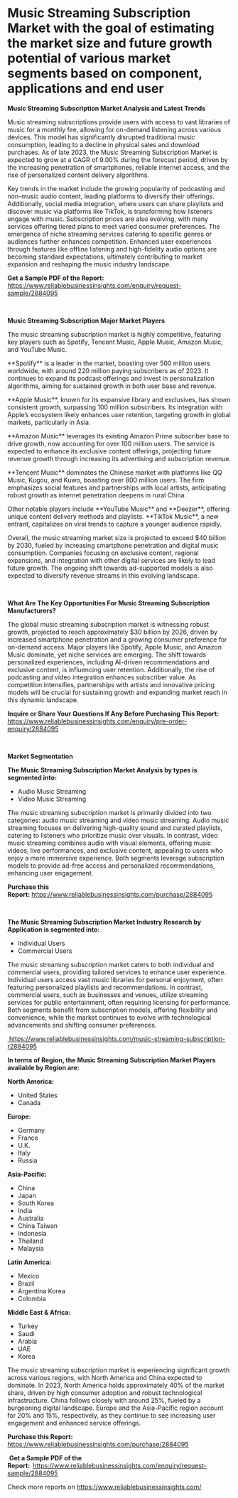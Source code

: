 <p><h1>Music Streaming Subscription Market with the goal of estimating the market size and future growth potential of various market segments based on component, applications and end user</h1></p><p><strong>Music Streaming Subscription Market Analysis and Latest Trends</strong></p>
<p><p>Music streaming subscriptions provide users with access to vast libraries of music for a monthly fee, allowing for on-demand listening across various devices. This model has significantly disrupted traditional music consumption, leading to a decline in physical sales and download purchases. As of late 2023, the Music Streaming Subscription Market is expected to grow at a CAGR of 9.00% during the forecast period, driven by the increasing penetration of smartphones, reliable internet access, and the rise of personalized content delivery algorithms.</p><p>Key trends in the market include the growing popularity of podcasting and non-music audio content, leading platforms to diversify their offerings. Additionally, social media integration, where users can share playlists and discover music via platforms like TikTok, is transforming how listeners engage with music. Subscription prices are also evolving, with many services offering tiered plans to meet varied consumer preferences. The emergence of niche streaming services catering to specific genres or audiences further enhances competition. Enhanced user experiences through features like offline listening and high-fidelity audio options are becoming standard expectations, ultimately contributing to market expansion and reshaping the music industry landscape.</p></p>
<p><strong>Get a Sample PDF of the Report:&nbsp;</strong> <a href="https://www.reliablebusinessinsights.com/enquiry/request-sample/2884095?utm_campaign=3366&utm_medium=2&utm_source=Github&utm_content=ia&utm_term=13032025&utm_id=music-streaming-subscription">https://www.reliablebusinessinsights.com/enquiry/request-sample/2884095</a></p>
<p>&nbsp;</p>
<p><strong>Music Streaming Subscription Major Market Players</strong></p>
<p><p>The music streaming subscription market is highly competitive, featuring key players such as Spotify, Tencent Music, Apple Music, Amazon Music, and YouTube Music. </p><p>**Spotify** is a leader in the market, boasting over 500 million users worldwide, with around 220 million paying subscribers as of 2023. It continues to expand its podcast offerings and invest in personalization algorithms, aiming for sustained growth in both user base and revenue. </p><p>**Apple Music**, known for its expansive library and exclusives, has shown consistent growth, surpassing 100 million subscribers. Its integration with Apple’s ecosystem likely enhances user retention, targeting growth in global markets, particularly in Asia.</p><p>**Amazon Music** leverages its existing Amazon Prime subscriber base to drive growth, now accounting for over 100 million users. The service is expected to enhance its exclusive content offerings, projecting future revenue growth through increasing its advertising and subscription revenue.</p><p>**Tencent Music** dominates the Chinese market with platforms like QQ Music, Kugou, and Kuwo, boasting over 800 million users. The firm emphasizes social features and partnerships with local artists, anticipating robust growth as internet penetration deepens in rural China.</p><p>Other notable players include **YouTube Music** and **Deezer**, offering unique content delivery methods and playlists. **TikTok Music**, a new entrant, capitalizes on viral trends to capture a younger audience rapidly.</p><p>Overall, the music streaming market size is projected to exceed $40 billion by 2030, fueled by increasing smartphone penetration and digital music consumption. Companies focusing on exclusive content, regional expansions, and integration with other digital services are likely to lead future growth. The ongoing shift towards ad-supported models is also expected to diversify revenue streams in this evolving landscape.</p></p>
<p>&nbsp;</p>
<p><strong>What Are The Key Opportunities For Music Streaming Subscription Manufacturers?</strong></p>
<p><p>The global music streaming subscription market is witnessing robust growth, projected to reach approximately $30 billion by 2026, driven by increased smartphone penetration and a growing consumer preference for on-demand access. Major players like Spotify, Apple Music, and Amazon Music dominate, yet niche services are emerging. The shift towards personalized experiences, including AI-driven recommendations and exclusive content, is influencing user retention. Additionally, the rise of podcasting and video integration enhances subscriber value. As competition intensifies, partnerships with artists and innovative pricing models will be crucial for sustaining growth and expanding market reach in this dynamic landscape.</p></p>
<p><strong>Inquire or Share Your Questions If Any Before Purchasing This Report:</strong> <a href="https://www.reliablebusinessinsights.com/enquiry/pre-order-enquiry/2884095?utm_campaign=3366&utm_medium=2&utm_source=Github&utm_content=ia&utm_term=13032025&utm_id=music-streaming-subscription">https://www.reliablebusinessinsights.com/enquiry/pre-order-enquiry/2884095</a></p>
<p>&nbsp;</p>
<p><strong>Market Segmentation</strong></p>
<p><strong>The Music Streaming Subscription Market Analysis by types is segmented into:</strong></p>
<p><ul><li>Audio Music Streaming</li><li>Video Music Streaming</li></ul></p>
<p><p>The music streaming subscription market is primarily divided into two categories: audio music streaming and video music streaming. Audio music streaming focuses on delivering high-quality sound and curated playlists, catering to listeners who prioritize music over visuals. In contrast, video music streaming combines audio with visual elements, offering music videos, live performances, and exclusive content, appealing to users who enjoy a more immersive experience. Both segments leverage subscription models to provide ad-free access and personalized recommendations, enhancing user engagement.</p></p>
<p><strong>Purchase this Report:&nbsp;</strong><a href="https://www.reliablebusinessinsights.com/purchase/2884095?utm_campaign=3366&utm_medium=2&utm_source=Github&utm_content=ia&utm_term=13032025&utm_id=music-streaming-subscription">https://www.reliablebusinessinsights.com/purchase/2884095</a></p>
<p>&nbsp;</p>
<p><strong>The Music Streaming Subscription Market Industry Research by Application is segmented into:</strong></p>
<p><ul><li>Individual Users</li><li>Commercial Users</li></ul></p>
<p><p>The music streaming subscription market caters to both individual and commercial users, providing tailored services to enhance user experience. Individual users access vast music libraries for personal enjoyment, often featuring personalized playlists and recommendations. In contrast, commercial users, such as businesses and venues, utilize streaming services for public entertainment, often requiring licensing for performance. Both segments benefit from subscription models, offering flexibility and convenience, while the market continues to evolve with technological advancements and shifting consumer preferences.</p></p>
<p><a href="https://www.reliablebusinessinsights.com/music-streaming-subscription-r2884095?utm_campaign=3366&utm_medium=2&utm_source=Github&utm_content=ia&utm_term=13032025&utm_id=music-streaming-subscription">&nbsp;https://www.reliablebusinessinsights.com/music-streaming-subscription-r2884095</a></p>
<p><strong>In terms of Region, the Music Streaming Subscription Market Players available by Region are:</strong></p>
<p>
    <p> <strong> North America: </strong>
        <ul>
            <li>United States</li>
            <li>Canada</li>
        </ul>
        </p> 
    <p> <strong> Europe: </strong>
        <ul>
            <li>Germany</li>
            <li>France</li>
            <li>U.K.</li>
            <li>Italy</li>
            <li>Russia</li>
        </ul>
        </p> 
    <p> <strong> Asia-Pacific: </strong>
        <ul>
            <li>China</li>
            <li>Japan</li>
            <li>South Korea</li>
            <li>India</li>
            <li>Australia</li>
            <li>China Taiwan</li>
            <li>Indonesia</li>
            <li>Thailand</li>
            <li>Malaysia</li>
        </ul>
        </p> 
    <p> <strong> Latin America: </strong>
        <ul>
            <li>Mexico</li>
            <li>Brazil</li>
            <li>Argentina Korea</li>
            <li>Colombia</li>
        </ul>
        </p> 
    <p> <strong> Middle East & Africa: </strong>
        <ul>
            <li>Turkey</li>
            <li>Saudi</li>
            <li>Arabia</li>
            <li>UAE</li>
            <li>Korea</li>
        </ul>
    </p>
    </p>
<p><p>The music streaming subscription market is experiencing significant growth across various regions, with North America and China expected to dominate. In 2023, North America holds approximately 40% of the market share, driven by high consumer adoption and robust technological infrastructure. China follows closely with around 25%, fueled by a burgeoning digital landscape. Europe and the Asia-Pacific region account for 20% and 15%, respectively, as they continue to see increasing user engagement and enhanced service offerings.</p></p>
<p><strong>Purchase this Report: </strong><a href="https://www.reliablebusinessinsights.com/purchase/2884095?utm_campaign=3366&utm_medium=2&utm_source=Github&utm_content=ia&utm_term=13032025&utm_id=music-streaming-subscription">https://www.reliablebusinessinsights.com/purchase/2884095</a></p>
<p>&nbsp;<strong>Get a Sample PDF of the Report:&nbsp;&nbsp;</strong><a href="https://www.reliablebusinessinsights.com/enquiry/request-sample/2884095?utm_campaign=3366&utm_medium=2&utm_source=Github&utm_content=ia&utm_term=13032025&utm_id=music-streaming-subscription">https://www.reliablebusinessinsights.com/enquiry/request-sample/2884095</a></p>
<p><strong></strong></p>
<p>Check more reports on <a href="https://www.reliablebusinessinsights.com/?utm_campaign=3366&utm_medium=2&utm_source=Github&utm_content=ia&utm_term=13032025&utm_id=music-streaming-subscription">https://www.reliablebusinessinsights.com/</a></p>